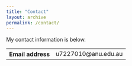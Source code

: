 ```yaml
---
title: "Contact"
layout: archive
permalink: /contact/
---
```


<style>
a:link, a:visited {
  text-decoration: none;
}

a:hover, a:active {
  text-decoration: underline;
}

#copyAlert {
  display: none;
  position: fixed;
  bottom: 60%;
  left: 50%;
  transform: translateX(-50%);
  background-color: #f8f8f8;
  color: #333;
  padding: 10px;
  border: 1px solid #ddd;
  border-radius: 8px;
  box-shadow: 0 4px 6px rgba(0, 0, 0, 0.1);
  z-index: 1000;
  font-size: 12px;
}

.fadeOut {
  animation: fadeOut 2s;
}

@keyframes fadeOut {
  from { opacity: 1; }
  to { opacity: 0; }
}
</style>

<script>
function copyToClipboard(text) {
  var dummy = document.createElement("textarea");
  document.body.appendChild(dummy);
  dummy.value = text;
  dummy.select();
  document.execCommand("copy");
  document.body.removeChild(dummy);

  var alertBox = document.getElementById("copyAlert");
  alertBox.innerHTML = "Email address copied! ";
  alertBox.style.display = "block";

  setTimeout(function() {
    alertBox.classList.add("fadeOut");
    setTimeout(function() {
      alertBox.style.display = "none";
      alertBox.classList.remove("fadeOut");
    }, 1000);
  }, 1000);
}
</script>

My contact information is below.

<div>
<table style="white-space:nowrap; width:100%; border: none;">
  <tr>
    <th style="width:1px; white-space:nowrap; border: none;">Email address</th>
    <td style="white-space:nowrap; border: none;">
      <a href="javascript:void(0)" onclick="copyToClipboard('u7227010@anu.edu.au')">u7227010@anu.edu.au</a>
    </td>
  </tr>
</table>
</div>

<div id="copyAlert"></div>